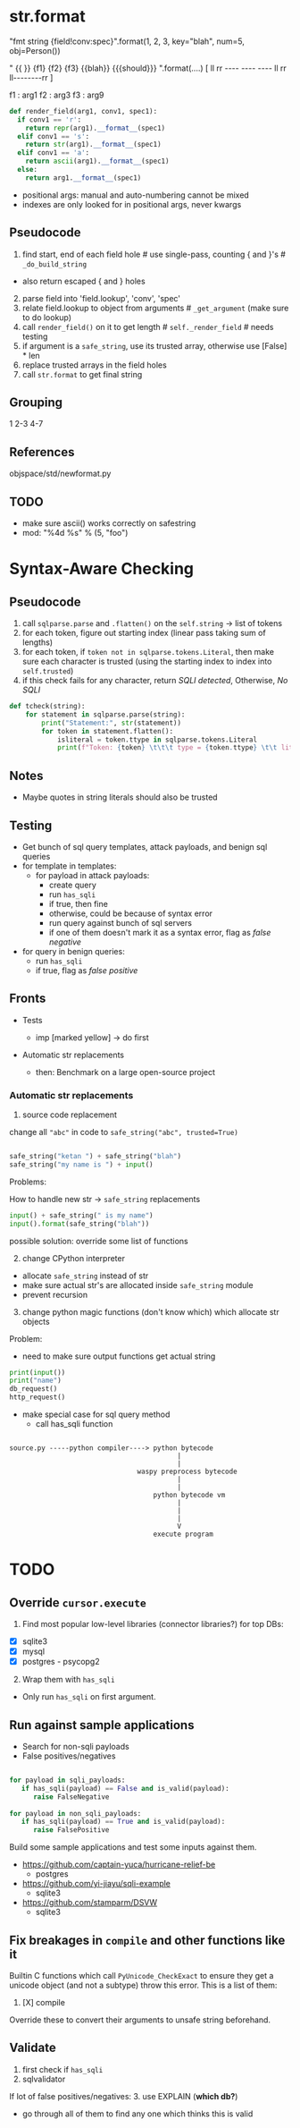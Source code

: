 # str.format


"fmt string {field!conv:spec}".format(1, 2, 3, key="blah", num=5, obj=Person())

"   {{ }}  {f1}          {f2}       {f3}       {{blah}} {{{should}}} ".format(....)
[   ll rr  ----          ----       ----       ll    rr ll--------rr  ]

f1 : arg1
f2 : arg3
f3 : arg9

```python
def render_field(arg1, conv1, spec1):
  if conv1 == 'r':
    return repr(arg1).__format__(spec1)
  elif conv1 == 's':
    return str(arg1).__format__(spec1)
  elif conv1 == 'a':
    return ascii(arg1).__format__(spec1)
  else:
    return arg1.__format__(spec1)
```

- positional args: manual and auto-numbering cannot be mixed
- indexes are only looked for in positional args, never kwargs

## Pseudocode
1. find start, end of each field hole # use single-pass, counting { and }'s # `_do_build_string`
  - also return escaped { and } holes
2. parse field into 'field.lookup', 'conv', 'spec'
3. relate field.lookup to object from arguments # `_get_argument` (make sure to do lookup)
4. call `render_field()` on it to get length # `self._render_field` # needs testing
5. if argument is a `safe_string`, use its trusted array, otherwise use [False] * len
6. replace trusted arrays in the field holes
7. call `str.format` to get final string

## Grouping
1
2-3
4-7

## References
objspace/std/newformat.py

## TODO
- make sure ascii() works correctly on safestring
- mod: "%4d %s" % (5, "foo")

# Syntax-Aware Checking

## Pseudocode
1. call `sqlparse.parse` and `.flatten()` on the `self.string` -> list of tokens
2. for each token, figure out starting index (linear pass taking sum of lengths)
3. for each token, if `token not in sqlparse.tokens.Literal`, then make sure each character is trusted (using the starting index to index into `self.trusted`)
4. if this check fails for any character, return *SQLI detected*, Otherwise, *No SQLI*

```python
def tcheck(string):
    for statement in sqlparse.parse(string):
        print("Statement:", str(statement))
        for token in statement.flatten():
            isliteral = token.ttype in sqlparse.tokens.Literal
            print(f"Token: {token} \t\t\t type = {token.ttype} \t\t lit = {isliteral}")
```

## Notes
- Maybe quotes in string literals should also be trusted

## Testing
- Get bunch of sql query templates, attack payloads, and benign sql queries
- for template in templates:
  - for payload in attack payloads:
    - create query
    - run `has_sqli`
    - if true, then fine
    - otherwise, could be because of syntax error
    - run query against bunch of sql servers
    - if one of them doesn't mark it as a syntax error, flag as *false negative*
- for query in benign queries:
  - run `has_sqli`
  - if true, flag as *false positive*


## Fronts
- Tests
  - imp [marked yellow] -> do first

- Automatic str replacements
  - then: Benchmark on a large open-source project

### Automatic str replacements
1. source code replacement

change all `"abc"` in code to `safe_string("abc", trusted=True)`

```python

safe_string("ketan ") + safe_string("blah")
safe_string("my name is ") + input()
```

Problems:

How to handle new str -> `safe_string` replacements
```python
input() + safe_string(" is my name")
input().format(safe_string("blah"))
```

possible solution: override some list of functions

2. change CPython interpreter

- allocate `safe_string` instead of str
- make sure actual str's are allocated inside `safe_string` module
- prevent recursion


3. change python magic functions (don't know which) which allocate str objects



Problem:
- need to make sure output functions get actual string
```python
print(input())
print("name")
db_request()
http_request()
```

- make special case for sql query method
  - call has_sqli function



```

source.py -----python compiler----> python bytecode
                                          |
                                          |
                                waspy preprocess bytecode
                                          |
                                          |
                                    python bytecode vm
                                          |
                                          |
                                          |
                                          V
                                    execute program

```



























# TODO

## Override `cursor.execute`
1. Find most popular low-level libraries (connector libraries?) for top DBs:
- [X] sqlite3
- [X] mysql
- [X] postgres - psycopg2

2. Wrap them with `has_sqli`

* Only run `has_sqli` on first argument.

## Run against sample applications
- Search for non-sqli payloads
- False positives/negatives

```python

for payload in sqli_payloads:
   if has_sqli(payload) == False and is_valid(payload):
      raise FalseNegative
      
for payload in non_sqli_payloads:
   if has_sqli(payload) == True and is_valid(payload):
      raise FalsePositive

```

Build some sample applications and test some inputs against them.
- https://github.com/captain-yuca/hurricane-relief-be
  - postgres
- https://github.com/yi-jiayu/sqli-example
  - sqlite3
- https://github.com/stamparm/DSVW
  - sqlite3

## Fix breakages in `compile` and other functions like it
Builtin C functions which call `PyUnicode_CheckExact` to ensure they get a
unicode object (and not a subtype) throw this error. This is a list
of them:
1. [X] compile

Override these to convert their arguments to unsafe string beforehand.

## Validate
1. first check if `has_sqli`
2. sqlvalidator

If lot of false positives/negatives:
3. use EXPLAIN (**which db?**)
  - go through all of them to find any one which thinks this is valid
